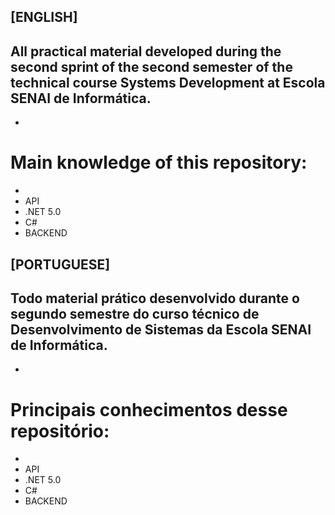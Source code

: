 [ENGLISH]
--
## All practical material developed during the second sprint of the second semester of the technical course Systems Development at Escola SENAI de Informática.
-
# Main knowledge of this repository:
-
- API
- .NET 5.0
- C#
- BACKEND

[PORTUGUESE]
--
## Todo material prático desenvolvido durante o segundo semestre do curso técnico de Desenvolvimento de Sistemas da Escola SENAI de Informática.
-
# Principais conhecimentos desse repositório:
-
- API
- .NET 5.0
- C#
- BACKEND
